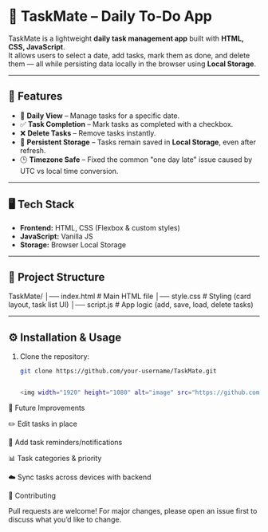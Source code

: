 # 📝 TaskMate – Daily To-Do App

TaskMate is a lightweight **daily task management app** built with **HTML, CSS, JavaScript**.  
It allows users to select a date, add tasks, mark them as done, and delete them — all while persisting data locally in the browser using **Local Storage**.

---

## 🚀 Features
- 📅 **Daily View** – Manage tasks for a specific date.
- ✅ **Task Completion** – Mark tasks as completed with a checkbox.
- ❌ **Delete Tasks** – Remove tasks instantly.
- 💾 **Persistent Storage** – Tasks remain saved in **Local Storage**, even after refresh.
- 🕒 **Timezone Safe** – Fixed the common "one day late" issue caused by UTC vs local time conversion.

---

## 🖥️ Tech Stack
- **Frontend:** HTML, CSS (Flexbox & custom styles)
- **JavaScript:** Vanilla JS 
- **Storage:** Browser Local Storage

---

## 📂 Project Structure
TaskMate/
│── index.html # Main HTML file
│── style.css # Styling (card layout, task list UI)
│── script.js # App logic (add, save, load, delete tasks)


---

## ⚙️ Installation & Usage
1. Clone the repository:
   ```bash
   git clone https://github.com/your-username/TaskMate.git


   <img width="1920" height="1080" alt="image" src="https://github.com/user-attachments/assets/30ae637d-6404-48a4-bfa5-d692f2f4baa0" />

   
🔮 Future Improvements

✏️ Edit tasks in place

🔔 Add task reminders/notifications

📊 Task categories & priority

☁️ Sync tasks across devices with backend


🤝 Contributing

Pull requests are welcome! For major changes, please open an issue first to discuss what you’d like to change.
